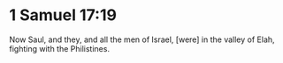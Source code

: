 # 1 Samuel 17:19

Now Saul, and they, and all the men of Israel, [were] in the valley of Elah, fighting with the Philistines.